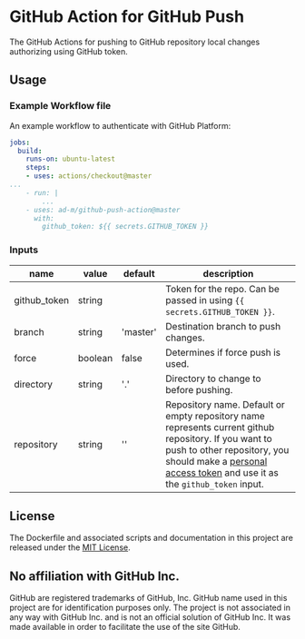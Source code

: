 # GitHub Action for GitHub Push

The GitHub Actions for pushing to GitHub repository local changes authorizing using GitHub token.

## Usage

### Example Workflow file

An example workflow to authenticate with GitHub Platform:

```yaml
jobs:
  build:
    runs-on: ubuntu-latest
    steps:
    - uses: actions/checkout@master
...
    - run: |
        ...
    - uses: ad-m/github-push-action@master
      with:
        github_token: ${{ secrets.GITHUB_TOKEN }}
```

### Inputs

| name | value | default | description |
| ---- | ----- | ------- | ----------- |
| github_token | string | | Token for the repo. Can be passed in using `{{ secrets.GITHUB_TOKEN }}`. |
| branch | string | 'master' | Destination branch to push changes. |
| force | boolean | false | Determines if force push is used. |
| directory | string | '.' | Directory to change to before pushing. |
| repository | string | '' | Repository name. Default or empty repository name represents current github repository. If you want to push to other repository, you should make a [personal access token](https://github.com/settings/tokens) and use it as the `github_token` input.  |

## License

The Dockerfile and associated scripts and documentation in this project are released under the [MIT License](LICENSE).

## No affiliation with GitHub Inc.

GitHub are registered trademarks of GitHub, Inc. GitHub name used in this project are for identification purposes only. The project is not associated in any way with GitHub Inc. and is not an official solution of GitHub Inc. It was made available in order to facilitate the use of the site GitHub.
